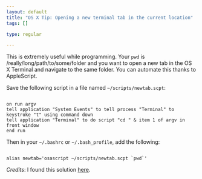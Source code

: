 ```yaml
--- 
layout: default
title: "OS X Tip: Opening a new terminal tab in the current location"
tags: []

type: regular

---
```

This is extremely useful while programming. Your `pwd` is /really/long/path/to/some/folder and you want to open a new tab in the OS X Terminal and navigate to the same folder. You can automate this thanks to AppleScript.

Save the following script in a file named `~/scripts/newtab.scpt`:

<pre><code>
on run argv
tell application "System Events" to tell process "Terminal" to keystroke "t" using command down
tell application "Terminal" to do script "cd " & item 1 of argv in front window
end run
</code></pre>

Then in your `~/.bashrc` or `~/.bash_profile`, add the following:

<pre><code>
alias newtab='osascript ~/scripts/newtab.scpt `pwd`'
</code></pre>

*Credits*: I found this solution [here](http://ask.metafilter.com/87956/Please-help-me-make-my-terminal-work).
